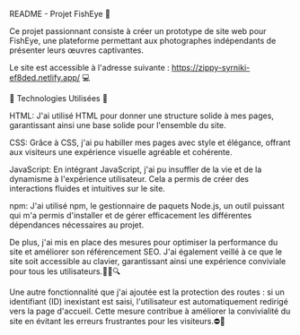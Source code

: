 README - Projet FishEye 💼

Ce projet passionnant consiste à créer un prototype de site web pour FishEye, une plateforme permettant aux photographes indépendants de présenter leurs œuvres captivantes.

Le site est accessible à l'adresse suivante : https://zippy-syrniki-ef8ded.netlify.app/ 💻

🚀 Technologies Utilisées 🚀

HTML: J'ai utilisé HTML pour donner une structure solide à mes pages, garantissant ainsi une base solide pour l'ensemble du site.

CSS: Grâce à CSS, j'ai pu habiller mes pages avec style et élégance, offrant aux visiteurs une expérience visuelle agréable et cohérente.

JavaScript: En intégrant JavaScript, j'ai pu insuffler de la vie et de la dynamisme à l'expérience utilisateur. Cela a permis de créer des interactions fluides et intuitives sur le site.

npm: J'ai utilisé npm, le gestionnaire de paquets Node.js, un outil puissant qui m'a permis d'installer et de gérer efficacement les différentes dépendances nécessaires au projet.

De plus, j'ai mis en place des mesures pour optimiser la performance du site et améliorer son référencement SEO. J'ai également veillé à ce que le site soit accessible au clavier, garantissant ainsi une expérience conviviale pour tous les utilisateurs.👩‍💻🔍

Une autre fonctionnalité que j'ai ajoutée est la protection des routes : si un identifiant (ID) inexistant est saisi, l'utilisateur est automatiquement redirigé vers la page d'accueil. Cette mesure contribue à améliorer la convivialité du site en évitant les erreurs frustrantes pour les visiteurs.⛔🔄
